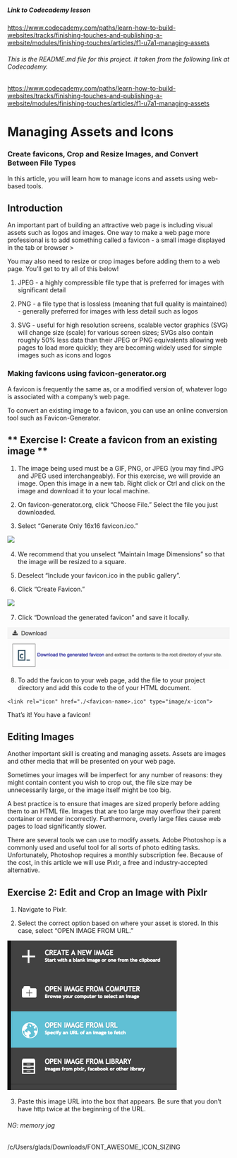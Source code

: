 
##### Link to Codecademy lesson

https://www.codecademy.com/paths/learn-how-to-build-websites/tracks/finishing-touches-and-publishing-a-website/modules/finishing-touches/articles/f1-u7a1-managing-assets


###### This is the README.md file for this project.  It taken from the following link at Codecademy.

https://www.codecademy.com/paths/learn-how-to-build-websites/tracks/finishing-touches-and-publishing-a-website/modules/finishing-touches/articles/f1-u7a1-managing-assets

# Managing Assets and Icons

### Create favicons, Crop and Resize Images, and Convert Between File Types

In this article, you will learn how to manage icons and assets using web-based tools.

## Introduction

An important part of building an attractive web page is including visual assets such as logos and images. One way to make a web page more professional is to add something called a favicon - a small image displayed in the tab or browser >

You may also need to resize or crop images before adding them to a web page. You’ll get to try all of this below!



1. JPEG - a highly compressible file type that is preferred for images with significant detail

2. PNG - a file type that is lossless (meaning that full quality is maintained) - generally preferred for images with less detail such as logos

3. SVG - useful for high resolution screens, scalable vector graphics (SVG) will change size (scale) for various screen sizes; SVGs also contain roughly 50% less data than their JPEG or PNG equivalents allowing web pages to load more quickly; they are becoming widely used for simple images such as icons and logos


### Making favicons using favicon-generator.org

A favicon is frequently the same as, or a modified version of, whatever logo is associated with a company’s web page.

To convert an existing image to a favicon, you can use an online conversion tool such as Favicon-Generator.


## ** Exercise I: Create a favicon from an existing image **

1. The image being used must be a GIF, PNG, or JPEG (you may find JPG and JPEG used interchangeably). For this exercise, we will provide an image. Open this image in a new tab. Right click or Ctrl and click on the image and download it to your local machine.

2. On favicon-generator.org, click “Choose File.” Select the file you just downloaded.

3. Select “Generate Only 16x16 favicon.ico.”

![](./img1)

4. We recommend that you unselect “Maintain Image Dimensions” so that the image will be resized to a square.

5. Deselect “Include your favicon.ico in the public gallery”.

6. Click “Create Favicon.”

![](img2)

7. Click “Download the generated favicon” and save it locally.

![](downloadimg.png)

8. To add the favicon to your web page, add the file to your project directory and add this code to the <head> of your HTML document.

```
<link rel="icon" href="./<favicon-name>.ico" type="image/x-icon">
```

That’s it! You have a favicon!

## Editing Images

Another important skill is creating and managing assets. Assets are images and other media that will be presented on your web page.

Sometimes your images will be imperfect for any number of reasons: they might contain content you wish to crop out, the file size may be unnecessarily large, or the image itself might be too big.

A best practice is to ensure that images are sized properly before adding them to an HTML file. Images that are too large may overflow their parent container or render incorrectly. Furthermore, overly large files cause web pages to load significantly slower.

There are several tools we can use to modify assets. Adobe Photoshop is a commonly used and useful tool for all sorts of photo editing tasks. Unfortunately, Photoshop requires a monthly subscription fee. Because of the cost, in this article we will use Pixlr, a free and industry-accepted alternative.

## Exercise 2: Edit and Crop an Image with Pixlr

1. Navigate to Pixlr.

2. Select the correct option based on where your asset is stored. In this case, select “OPEN IMAGE FROM URL.”

![](newfromurl.png)

3. Paste this image URL into the box that appears. Be sure that you don’t have http twice at the beginning of the URL.





###### NG: memory jog
/c/Users/glads/Downloads/FONT_AWESOME_ICON_SIZING




